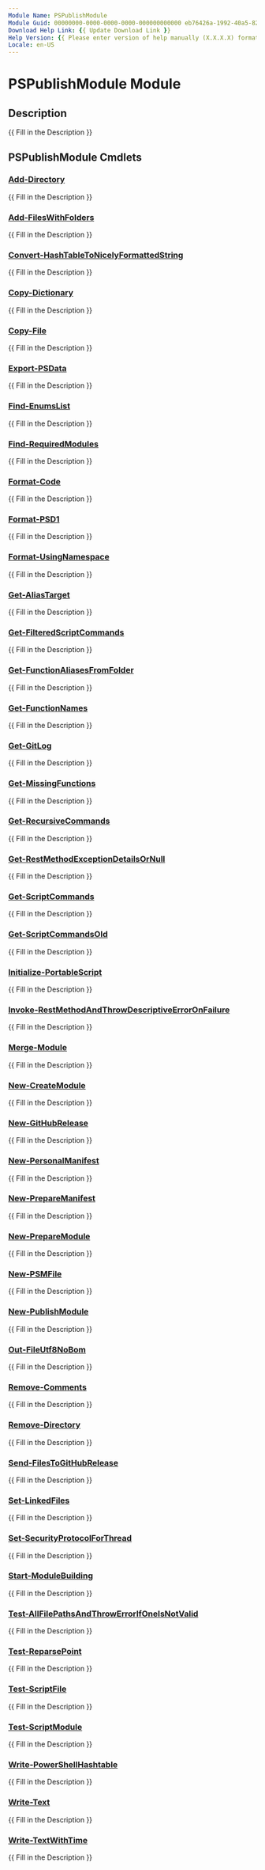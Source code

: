 ```yaml
---
Module Name: PSPublishModule
Module Guid: 00000000-0000-0000-0000-000000000000 eb76426a-1992-40a5-82cd-6480f883ef4d
Download Help Link: {{ Update Download Link }}
Help Version: {{ Please enter version of help manually (X.X.X.X) format }}
Locale: en-US
---
```


# PSPublishModule Module
## Description
{{ Fill in the Description }}

## PSPublishModule Cmdlets
### [Add-Directory](Add-Directory.md)
{{ Fill in the Description }}

### [Add-FilesWithFolders](Add-FilesWithFolders.md)
{{ Fill in the Description }}

### [Convert-HashTableToNicelyFormattedString](Convert-HashTableToNicelyFormattedString.md)
{{ Fill in the Description }}

### [Copy-Dictionary](Copy-Dictionary.md)
{{ Fill in the Description }}

### [Copy-File](Copy-File.md)
{{ Fill in the Description }}

### [Export-PSData](Export-PSData.md)
{{ Fill in the Description }}

### [Find-EnumsList](Find-EnumsList.md)
{{ Fill in the Description }}

### [Find-RequiredModules](Find-RequiredModules.md)
{{ Fill in the Description }}

### [Format-Code](Format-Code.md)
{{ Fill in the Description }}

### [Format-PSD1](Format-PSD1.md)
{{ Fill in the Description }}

### [Format-UsingNamespace](Format-UsingNamespace.md)
{{ Fill in the Description }}

### [Get-AliasTarget](Get-AliasTarget.md)
{{ Fill in the Description }}

### [Get-FilteredScriptCommands](Get-FilteredScriptCommands.md)
{{ Fill in the Description }}

### [Get-FunctionAliasesFromFolder](Get-FunctionAliasesFromFolder.md)
{{ Fill in the Description }}

### [Get-FunctionNames](Get-FunctionNames.md)
{{ Fill in the Description }}

### [Get-GitLog](Get-GitLog.md)
{{ Fill in the Description }}

### [Get-MissingFunctions](Get-MissingFunctions.md)
{{ Fill in the Description }}

### [Get-RecursiveCommands](Get-RecursiveCommands.md)
{{ Fill in the Description }}

### [Get-RestMethodExceptionDetailsOrNull](Get-RestMethodExceptionDetailsOrNull.md)
{{ Fill in the Description }}

### [Get-ScriptCommands](Get-ScriptCommands.md)
{{ Fill in the Description }}

### [Get-ScriptCommandsOld](Get-ScriptCommandsOld.md)
{{ Fill in the Description }}

### [Initialize-PortableScript](Initialize-PortableScript.md)
{{ Fill in the Description }}

### [Invoke-RestMethodAndThrowDescriptiveErrorOnFailure](Invoke-RestMethodAndThrowDescriptiveErrorOnFailure.md)
{{ Fill in the Description }}

### [Merge-Module](Merge-Module.md)
{{ Fill in the Description }}

### [New-CreateModule](New-CreateModule.md)
{{ Fill in the Description }}

### [New-GitHubRelease](New-GitHubRelease.md)
{{ Fill in the Description }}

### [New-PersonalManifest](New-PersonalManifest.md)
{{ Fill in the Description }}

### [New-PrepareManifest](New-PrepareManifest.md)
{{ Fill in the Description }}

### [New-PrepareModule](New-PrepareModule.md)
{{ Fill in the Description }}

### [New-PSMFile](New-PSMFile.md)
{{ Fill in the Description }}

### [New-PublishModule](New-PublishModule.md)
{{ Fill in the Description }}

### [Out-FileUtf8NoBom](Out-FileUtf8NoBom.md)
{{ Fill in the Description }}

### [Remove-Comments](Remove-Comments.md)
{{ Fill in the Description }}

### [Remove-Directory](Remove-Directory.md)
{{ Fill in the Description }}

### [Send-FilesToGitHubRelease](Send-FilesToGitHubRelease.md)
{{ Fill in the Description }}

### [Set-LinkedFiles](Set-LinkedFiles.md)
{{ Fill in the Description }}

### [Set-SecurityProtocolForThread](Set-SecurityProtocolForThread.md)
{{ Fill in the Description }}

### [Start-ModuleBuilding](Start-ModuleBuilding.md)
{{ Fill in the Description }}

### [Test-AllFilePathsAndThrowErrorIfOneIsNotValid](Test-AllFilePathsAndThrowErrorIfOneIsNotValid.md)
{{ Fill in the Description }}

### [Test-ReparsePoint](Test-ReparsePoint.md)
{{ Fill in the Description }}

### [Test-ScriptFile](Test-ScriptFile.md)
{{ Fill in the Description }}

### [Test-ScriptModule](Test-ScriptModule.md)
{{ Fill in the Description }}

### [Write-PowerShellHashtable](Write-PowerShellHashtable.md)
{{ Fill in the Description }}

### [Write-Text](Write-Text.md)
{{ Fill in the Description }}

### [Write-TextWithTime](Write-TextWithTime.md)
{{ Fill in the Description }}

